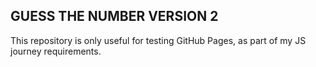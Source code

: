 ## GUESS THE NUMBER VERSION 2
This repository is only useful for testing GitHub Pages, as part of my JS journey requirements.
